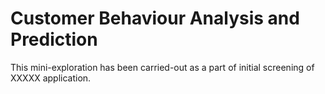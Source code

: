 # Customer Behaviour Analysis and Prediction

This mini-exploration has been carried-out as a part of initial screening of XXXXX application.